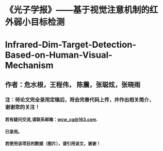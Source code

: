 # 《光子学报》——基于视觉注意机制的红外弱小目标检测
# Infrared-Dim-Target-Detection-Based-on-Human-Visual-Mechanism
## 作者：危水根，王程伟， 陈震，张聪炫，张晓雨


### 注：待论文完全录用定稿后，将会完善代码上传，并作出相关简介，谢谢您的关注！

#### 若有疑问交流,请联系邮箱：wcw_cg@163.com.

#### 已录用。

#### 若使用该项目的数据（图片），请引用该文，谢谢！
